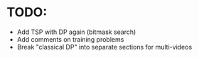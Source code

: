 # TODO:
- Add TSP with DP again (bitmask search)
- Add comments on training problems
- Break "classical DP" into separate sections for multi-videos
